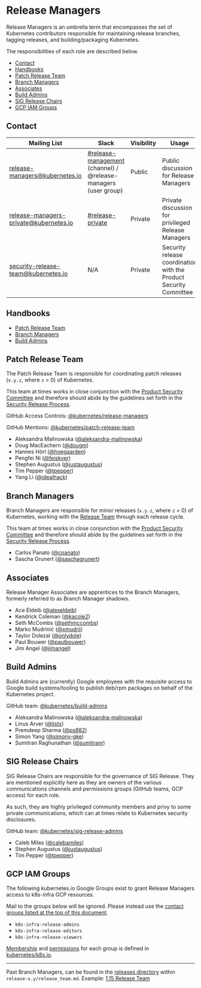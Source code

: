 # Release Managers <!-- omit in toc -->

Release Managers is an umbrella term that encompasses the set of Kubernetes contributors responsible for maintaining release branches, tagging releases, and building/packaging Kubernetes.

The responsibilities of each role are described below.

- [Contact](#contact)
- [Handbooks](#handbooks)
- [Patch Release Team](#patch-release-team)
- [Branch Managers](#branch-managers)
- [Associates](#associates)
- [Build Admins](#build-admins)
- [SIG Release Chairs](#sig-release-chairs)
- [GCP IAM Groups](#gcp-iam-groups)

## Contact

| Mailing List | Slack | Visibility | Usage | Membership |
|---|---|---|---|---|
| [release-managers@kubernetes.io](mailto:release-managers@kubernetes.io) | [#release-management](https://kubernetes.slack.com/messages/CJH2GBF7Y) (channel) / @release-managers (user group) | Public | Public discussion for Release Managers | All Release Managers (Patch Release Team, Branch Managers, Associates, Build Admins, SIG Chairs) |
| [release-managers-private@kubernetes.io](mailto:release-managers-private@kubernetes.io) | [#release-private](https://kubernetes.slack.com/messages/GKEA5EL67) | Private | Private discussion for privileged Release Managers | Patch Release Team, Branch Managers, SIG Chairs |
| [security-release-team@kubernetes.io](mailto:security-release-team@kubernetes.io) | N/A | Private | Security release coordination with the Product Security Committee | [security@kubernetes.io](mailto:security@kubernetes.io), [release-managers-private@kubernetes.io](mailto:release-managers-private@kubernetes.io) |

## Handbooks

- [Patch Release Team](/release-engineering/role-handbooks/patch-release-team.md)
- [Branch Managers](/release-engineering/role-handbooks/branch-manager.md)
- [Build Admins](/release-engineering/packaging.md)

## Patch Release Team

The Patch Release Team is responsible for coordinating patch releases (`x.y.z`, where `z` > 0) of Kubernetes.

This team at times works in close conjunction with the [Product Security Committee][psc] and therefore should abide by the guidelines set forth in the [Security Release Process][security-release-process].

GitHub Access Controls: [@kubernetes/release-managers](https://github.com/orgs/kubernetes/teams/release-managers)

GitHub Mentions: [@kubernetes/patch-release-team](https://github.com/orgs/kubernetes/teams/patch-release-team)

- Aleksandra Malinowska ([@aleksandra-malinowska](https://github.com/aleksandra-malinowska))
- Doug MacEachern ([@dougm](https://github.com/dougm))
- Hannes Hörl ([@hoegaarden](https://github.com/hoegaarden))
- Pengfei Ni ([@feiskyer](https://github.com/feiskyer))
- Stephen Augustus ([@justaugustus](https://github.com/justaugustus))
- Tim Pepper ([@tpepper](https://github.com/tpepper))
- Yang Li ([@idealhack](https://github.com/idealhack))

## Branch Managers

Branch Managers are responsible for minor releases (`x.y.z`, where `z` = 0) of Kubernetes, working with the [Release Team](/release-team/README.md) through each release cycle.

This team at times works in close conjunction with the [Product Security Committee][psc] and therefore should abide by the guidelines set forth in the [Security Release Process][security-release-process].

- Carlos Panato ([@cpanato](https://github.com/cpanato))
- Sascha Grunert ([@saschagrunert](https://github.com/saschagrunert))

## Associates

Release Manager Associates are apprentices to the Branch Managers, formerly referred to as Branch Manager shadows.

- Ace Eldeib ([@alexeldeib](https://github.com/alexeldeib))
- Kendrick Coleman ([@kacole2](https://github.com/kacole2))
- Seth McCombs ([@sethmccombs](https://github.com/sethmccombs))
- Marko Mudrinić ([@xmudrii](https://github.com/xmudrii))
- Taylor Dolezal ([@onlydole](https://github.com/onlydole))
- Paul Bouwer ([@paulbouwer](https://github.com/paulbouwer))
- Jim Angel ([@jimangel](https://github.com/jimangel))

## Build Admins

Build Admins are (currently) Google employees with the requisite access to Google build systems/tooling to publish deb/rpm packages on behalf of the Kubernetes project.

GitHub team: [@kubernetes/build-admins](https://github.com/orgs/kubernetes/teams/build-admins)

- Aleksandra Malinowska ([@aleksandra-malinowska](https://github.com/aleksandra-malinowska))
- Linus Arver ([@listx](https://github.com/listx))
- Premdeep Sharma ([@ps882](https://github.com/ps882))
- Simon Yang ([@simony-gke](https://github.com/simony-gke))
- Sumitran Raghunathan ([@sumitranr](https://github.com/sumitranr))

## SIG Release Chairs

SIG Release Chairs are responsible for the governance of SIG Release. They are mentioned explicitly here as they are owners of the various communications channels and permissions groups (GitHub teams, GCP access) for each role.

As such, they are highly privileged community members and privy to some private communications, which can at times relate to Kubernetes security disclosures.

GitHub team: [@kubernetes/sig-release-admins](https://github.com/orgs/kubernetes/teams/sig-release-admins)

- Caleb Miles ([@calebamiles](https://github.com/calebamiles))
- Stephen Augustus ([@justaugustus](https://github.com/justaugustus))
- Tim Pepper ([@tpepper](https://github.com/tpepper))

## GCP IAM Groups

The following kubernetes.io Google Groups exist to grant Release Managers access to k8s-infra GCP resources.

Mail to the groups below will be ignored. Please instead use the [contact groups listed at the top of this document](#contact).

- `k8s-infra-release-admins`
- `k8s-infra-release-editors`
- `k8s-infra-release-viewers`

[Membership](https://git.k8s.io/k8s.io/groups/groups.yaml) and [permissions](https://git.k8s.io/k8s.io/infra/gcp/ensure-release-projects.sh) for each group is defined in [kubernetes/k8s.io](https://git.k8s.io/k8s.io).

---

Past Branch Managers, can be found in the [releases directory](/releases) within `release-x.y/release_team.md`.
Example: [1.15 Release Team](/releases/release-1.15/release_team.md)

[psc]: https://git.k8s.io/community/committee-product-security/README.md
[security-release-process]: https://git.k8s.io/security/security-release-process.md
